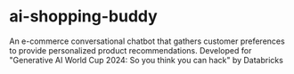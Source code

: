 # ai-shopping-buddy
An e-commerce conversational chatbot that gathers customer preferences to provide personalized product recommendations. Developed for "Generative AI World Cup 2024: So you think you can hack" by Databricks
